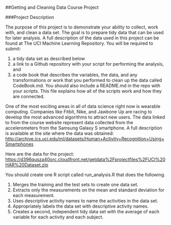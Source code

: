 ##Getting and Cleaning Data Course Project

###Project Description

The purpose of this project is to demonstrate your ability to collect, work with, and clean a data set. The goal is to prepare tidy data that can be used for later analysis.
A full description of the data used in this project can be found at The UCI Machine Learning Repository.
You will be required to submit:

   1. a tidy data set as described below
   2. a link to a Github repository with your script for performing the analysis, and
   3. a code book that describes the variables, the data, and any transformations or work that you performed to clean up the data called CodeBook.md. 
   You should also include a README.md in the repo with your scripts. This file explains how all of the scripts work and how they are connected.

One of the most exciting areas in all of data science right now is wearable computing. 
Companies like Fitbit, Nike, and Jawbone Up are racing to develop the most advanced algorithms to attract new users.
 The data linked to from the course website represent data collected from the accelerometers from the Samsung Galaxy S smartphone. 
 A full description is available at the site where the data was obtained: http://archive.ics.uci.edu/ml/datasets/Human+Activity+Recognition+Using+Smartphones

Here are the data for the project: https://d396qusza40orc.cloudfront.net/getdata%2Fprojectfiles%2FUCI%20HAR%20Dataset.zip

You should create one R script called run_analysis.R that does the following.

   1. Merges the training and the test sets to create one data set.
   2. Extracts only the measurements on the mean and standard deviation for each measurement.
   3. Uses descriptive activity names to name the activities in the data set.
   4. Appropriately labels the data set with descriptive activity names.
   5. Creates a second, independent tidy data set with the average of each variable for each activity and each subject.

